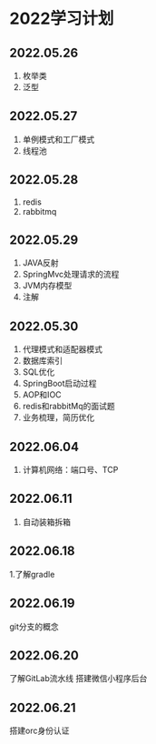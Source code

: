 # 2022学习计划
## 2022.05.26
1. 枚举类
2. 泛型
## 2022.05.27
1. 单例模式和工厂模式
2. 线程池
## 2022.05.28
 1. redis
 2. rabbitmq
## 2022.05.29
1. JAVA反射
2. SpringMvc处理请求的流程
3. JVM内存模型
4. 注解
## 2022.05.30
1. 代理模式和适配器模式
2. 数据库索引
3. SQL优化
4. SpringBoot启动过程
5. AOP和IOC
6. redis和rabbitMq的面试题
7. 业务梳理，简历优化
## 2022.06.04
1. 计算机网络：端口号、TCP
## 2022.06.11
1. 自动装箱拆箱
## 2022.06.18
1.了解gradle
## 2022.06.19
git分支的概念
## 2022.06.20
了解GitLab流水线
搭建微信小程序后台
## 2022.06.21
搭建orc身份认证